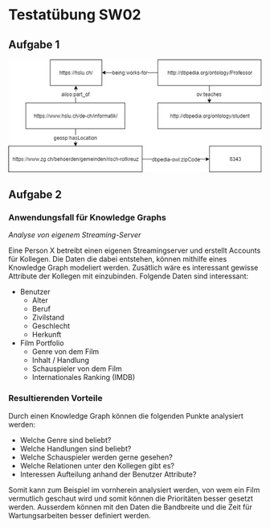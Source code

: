
# Testatübung SW02

## Aufgabe 1

![alt text](rdf_diagram.png "RDF Diagramm")

## Aufgabe 2

### Anwendungsfall für Knowledge Graphs

*Analyse von eigenem Streaming-Server*

Eine Person X betreibt einen eigenen Streamingserver und erstellt Accounts für Kollegen. Die Daten die dabei entstehen, können mithilfe
eines Knowledge Graph modeliert werden. Zusätlich wäre es interessant gewisse Attribute der Kollegen mit einzubinden.
Folgende Daten sind interessant:

* Benutzer
    * Alter
    * Beruf
    * Zivilstand
    * Geschlecht
    * Herkunft
* Film Portfolio
    * Genre von dem Film
    * Inhalt / Handlung
    * Schauspieler von dem Film
    * Internationales Ranking (IMDB)

### Resultierenden Vorteile

Durch einen Knowledge Graph können die folgenden Punkte analysiert werden:

* Welche Genre sind beliebt?
* Welche Handlungen sind beliebt?
* Welche Schauspieler werden gerne gesehen?
* Welche Relationen unter den Kollegen gibt es?
* Interessen Aufteilung anhand der Benutzer Attribute?

Somit kann zum Beispiel im vornherein analysiert werden, von wem ein Film vermutlich geschaut wird
und somit können die Prioritäten besser gesetzt werden. Ausserdem können mit den Daten
die Bandbreite und die Zeit für Wartungsarbeiten besser definiert werden.
